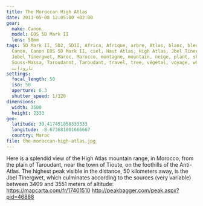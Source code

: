 ```yaml
---
title: The Moroccan High Atlas
date: 2011-05-08 12:05:00 +02:00
gear:
  make: Canon
  model: EOS 5D Mark II
  lens: 50mm
tags: 5D Mark II, 5D2, 5DII, Africa, Afrique, arbre, Atlas, blanc, bleu, blue,
  Canon, Canon EOS 5D Mark II, ciel, Haut Atlas, High Atlas, Jbel Tinergwet,
  Jebel Tinergwet, Maroc, Marocco, montagne, mountain, neige, plant, sky, snow,
  Souss-Massa, Taroudannt, Taroudant, travel, tree, végétal, voyage, white,
  تارودانت
settings:
  focal_length: 50
  iso: 50
  aperture: 6.3
  shutter_speed: 1/320
dimensions:
  width: 3500
  height: 2333
geo:
  latitude: 30.417451858333333
  longitude: -8.673681001666667
  country: Maroc
file: the-moroccan-high-atlas.jpg
---
```


Here is a splendid view of the High Atlas mountain range, in Morocco, from the plain of Taroudant, near the town of Tioute, on the foothills of the Anti-Atlas.  The highest peak visible in the distance, 50 kilometers away, is the Jbel Tinergwet, which culminates according to the sources (very variable) between 3409 and 3551 meters of altitude: https://mapcarta.com/fr/17401510 http://peakbagger.com/peak.aspx?pid=46888
